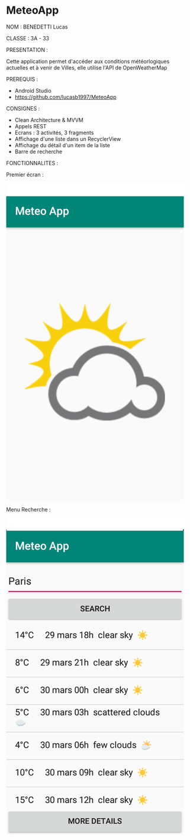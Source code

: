 # MeteoApp

NOM : 
BENEDETTI Lucas


CLASSE :
3A - 33


PRESENTATION :
  
Cette application permet d'accéder aux conditions météorlogiques actuelles et à venir de Villes, elle utilise l'API de OpenWeatherMap


PREREQUIS :
- Android Studio
- https://github.com/lucasb1997/MeteoApp


CONSIGNES :

- Clean Architecture & MVVM
- Appels REST
- Ecrans : 3 activités, 3 fragments
- Affichage d'une liste dans un RecyclerView
- Affichage du détail d'un item de la liste
- Barre de recherche


FONCTIONNALITES :


Premier écran :

![5.png](https://github.com/lucasb1997/MeteoApp/blob/master/screenREADME/5.png)


Menu Recherche : 

![2.png](https://github.com/lucasb1997/MeteoApp/blob/master/screenREADME/2.png)
